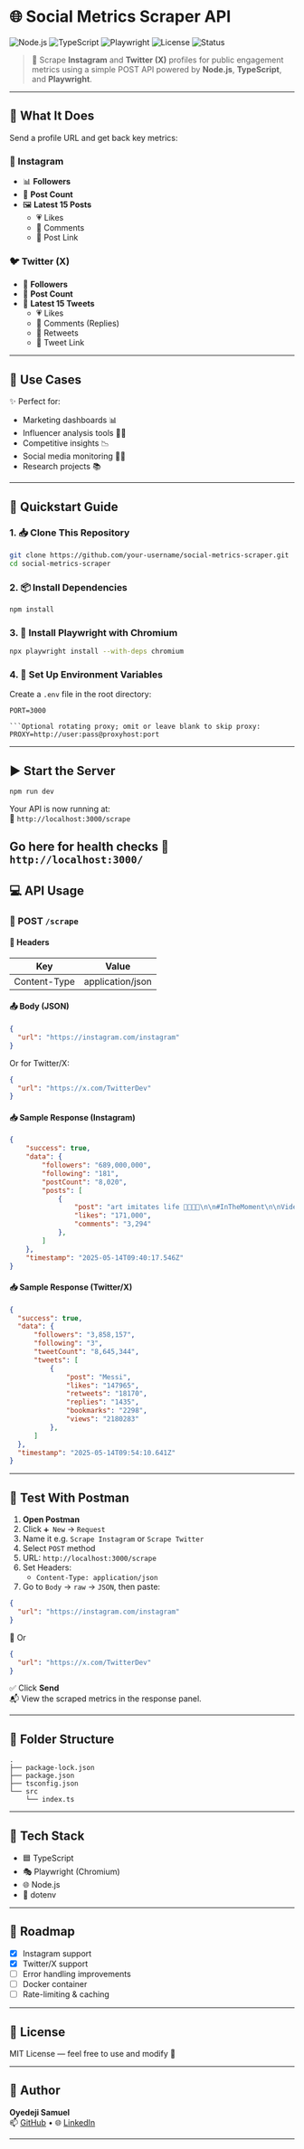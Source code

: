 # 🌐 Social Metrics Scraper API

![Node.js](https://img.shields.io/badge/Node.js-18.x-green?logo=node.js)
![TypeScript](https://img.shields.io/badge/TypeScript-4.x-blue?logo=typescript)
![Playwright](https://img.shields.io/badge/Playwright-Tested%20on%20Chromium-purple?logo=microsoft)
![License](https://img.shields.io/badge/license-MIT-lightgrey)
![Status](https://img.shields.io/badge/status-Active-brightgreen)

> 🚀 Scrape **Instagram** and **Twitter (X)** profiles for public engagement metrics using a simple POST API powered by **Node.js**, **TypeScript**, and **Playwright**.

---

## 🎯 What It Does

Send a profile URL and get back key metrics:

### 📸 Instagram
- 📊 **Followers**
- 📝 **Post Count**
- 🖼️ **Latest 15 Posts**
  - 💗 Likes
  - 💬 Comments
  - 🔗 Post Link

### 🐦 Twitter (X)
- 👥 **Followers**
- 📝 **Post Count**
- 🧵 **Latest 15 Tweets**
  - 💗 Likes
  - 💬 Comments (Replies)
  - 🔁 Retweets
  - 🔗 Tweet Link

---

## 🔧 Use Cases

✨ Perfect for:
- Marketing dashboards 📊  
- Influencer analysis tools 🧑‍💼  
- Competitive insights 📉  
- Social media monitoring 🕵️‍♂️  
- Research projects 📚  

---

## 🚀 Quickstart Guide

### 1. 📥 Clone This Repository

```bash
git clone https://github.com/your-username/social-metrics-scraper.git
cd social-metrics-scraper
```

### 2. 📦 Install Dependencies

```bash
npm install
```

### 3. 🧪 Install Playwright with Chromium

```bash
npx playwright install --with-deps chromium
```

### 4. 🔐 Set Up Environment Variables

Create a `.env` file in the root directory:

```env
PORT=3000

```Optional rotating proxy; omit or leave blank to skip proxy:
PROXY=http://user:pass@proxyhost:port

```

---

## ▶️ Start the Server

```bash
npm run dev
```

Your API is now running at:  
📡 `http://localhost:3000/scrape`

Go here for health checks
📡 `http://localhost:3000/`
---

## 💻 API Usage

### 🔁 POST `/scrape`

#### 🔨 Headers
| Key           | Value              |
|---------------|--------------------|
| Content-Type  | application/json   |

#### 📤 Body (JSON)
```json
{
  "url": "https://instagram.com/instagram"
}
```
Or for Twitter/X:
```json
{
  "url": "https://x.com/TwitterDev"
}
```

#### 📥 Sample Response (Instagram)
```json
{
    "success": true,
    "data": {
        "followers": "689,000,000",
        "following": "181",
        "postCount": "8,020",
        "posts": [
            {
                "post": "art imitates life 🌸🌺🌸🌺\n\n#InTheMoment\n\nVideo by @emma.schill \nMusic by @baby.panna",
                "likes": "171,000",
                "comments": "3,294"
            },
        ]
    },
    "timestamp": "2025-05-14T09:40:17.546Z"
}
```

#### 📥 Sample Response (Twitter/X)
```json
{
  "success": true,
  "data": {
      "followers": "3,858,157",
      "following": "3",
      "tweetCount": "8,645,344",
      "tweets": [
          {
              "post": "Messi",
              "likes": "147965",
              "retweets": "18170",
              "replies": "1435",
              "bookmarks": "2298",
              "views": "2180283"
          },
      ]
  },
  "timestamp": "2025-05-14T09:54:10.641Z"
}
```

---

## 🧪 Test With Postman

1. **Open Postman**
2. Click `➕ New` → `Request`
3. Name it e.g. `Scrape Instagram` or `Scrape Twitter`
4. Select `POST` method
5. URL: `http://localhost:3000/scrape`
6. Set Headers:
   - `Content-Type: application/json`
7. Go to `Body` → `raw` → `JSON`, then paste:

```json
{
  "url": "https://instagram.com/instagram"
}
```

🔄 Or

```json
{
  "url": "https://x.com/TwitterDev"
}
```

✅ Click **Send**  
📬 View the scraped metrics in the response panel.

---

## 📁 Folder Structure

```
.
├── package-lock.json
├── package.json
├── tsconfig.json
└── src
    └── index.ts
```

---

## 🧰 Tech Stack

- 🟦 TypeScript
- 🎭 Playwright (Chromium)
- 🌐 Node.js
- 🔐 dotenv

---

## 📌 Roadmap

- [x] Instagram support
- [x] Twitter/X support
- [ ] Error handling improvements
- [ ] Docker container
- [ ] Rate-limiting & caching

---

## 📄 License

MIT License — feel free to use and modify 🚀

---

## 👤 Author

**Oyedeji Samuel**  
📫 [GitHub](https://github.com/Samuel-Oyedeji) • 🌐 [LinkedIn](www.linkedin.com/in/samuel-oyedeji004)

---
